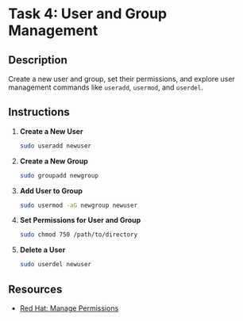 # Task 4: User and Group Management

## Description
Create a new user and group, set their permissions, and explore user management commands like `useradd`, `usermod`, and `userdel`.

## Instructions
1. **Create a New User**
    ```sh
    sudo useradd newuser
    ```

2. **Create a New Group**
    ```sh
    sudo groupadd newgroup
    ```

3. **Add User to Group**
    ```sh
    sudo usermod -aG newgroup newuser
    ```

4. **Set Permissions for User and Group**
    ```sh
    sudo chmod 750 /path/to/directory
    ```

5. **Delete a User**
    ```sh
    sudo userdel newuser
    ```

## Resources
- [Red Hat: Manage Permissions](https://www.redhat.com/sysadmin/manage-permissions)
